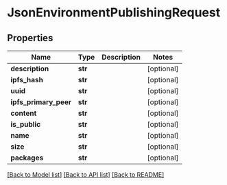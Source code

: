 # JsonEnvironmentPublishingRequest


## Properties
Name | Type | Description | Notes
------------ | ------------- | ------------- | -------------
**description** | **str** |  | [optional] 
**ipfs_hash** | **str** |  | [optional] 
**uuid** | **str** |  | [optional] 
**ipfs_primary_peer** | **str** |  | [optional] 
**content** | **str** |  | [optional] 
**is_public** | **str** |  | [optional] 
**name** | **str** |  | [optional] 
**size** | **str** |  | [optional] 
**packages** | **str** |  | [optional] 

[[Back to Model list]](../README.md#documentation-for-models) [[Back to API list]](../README.md#documentation-for-api-endpoints) [[Back to README]](../README.md)


